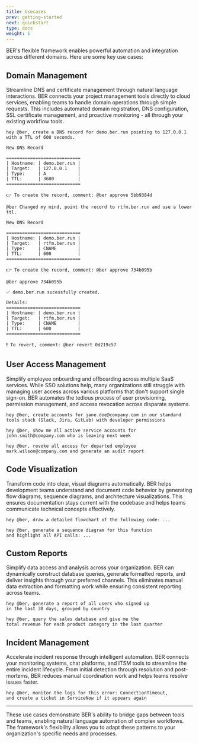 ```yaml
---
title: Usecases
prev: getting-started
next: quickstart
type: docs
weight: 1
---
```


BER's flexible framework enables powerful automation and integration across different domains. Here are some key use cases:

## Domain Management

Streamline DNS and certificate management through natural language interactions. BER connects your project management tools directly to cloud services, enabling teams to handle domain operations through simple requests. This includes automated domain registration, DNS configuration, SSL certificate management, and proactive monitoring - all through your existing workflow tools.



```{filename=USER}
hey @ber, create a DNS record for demo.ber.run pointing to 127.0.0.1
with a TTL of 600 seconds.
```

```{filename=BER}
New DNS Record

============================
| Hostname: | demo.ber.run |
| Target:   | 127.0.0.1    |
| Type:     | A            |
| TTL:      | 3600         |
============================

👉 To create the record, comment: @ber approve 5bb9384d
```

```{filename=USER}
@ber Changed my mind, point the record to rtfm.ber.run and use a lower ttl.
```

```{filename=BER}
New DNS Record

============================
| Hostname: | demo.ber.run |
| Target:   | rtfm.ber.run |
| Type:     | CNAME        |
| TTL:      | 600          |
============================

👉 To create the record, comment: @ber approve 734b095b
```

```{filename=USER}
@ber approve 734b095b
```

```{filename=BER}
✅ demo.ber.run sucessfully created.

Details:
============================
| Hostname: | demo.ber.run |
| Target:   | rtfm.ber.run |
| Type:     | CNAME        |
| TTL:      | 600          |
============================

❗️ To revert, comment: @ber revert 0d219c57
```



## User Access Management

Simplify employee onboarding and offboarding across multiple SaaS services. While SSO solutions help, many organizations still struggle with managing user access across various platforms that don't support single sign-on. BER automates the tedious process of user provisioning, permission management, and access revocation across disparate systems.

```
hey @ber, create accounts for jane.doe@company.com in our standard
tools stack (Slack, Jira, GitLab) with developer permissions
```

```
hey @ber, show me all active service accounts for
john.smith@company.com who is leaving next week
```

```
hey @ber, revoke all access for departed employee
mark.wilson@company.com and generate an audit report
```


## Code Visualization

Transform code into clear, visual diagrams automatically. BER helps development teams understand and document code behavior by generating flow diagrams, sequence diagrams, and architecture visualizations. This ensures documentation stays current with the codebase and helps teams communicate technical concepts effectively.

```
hey @ber, draw a detailed flowchart of the following code: ...
```

```
hey @ber, generate a sequence diagram for this function
and highlight all API calls: ...
```

## Custom Reports

Simplify data access and analysis across your organization. BER can dynamically construct database queries, generate formatted reports, and deliver insights through your preferred channels. This eliminates manual data extraction and formatting work while ensuring consistent reporting across teams.

```
hey @ber, generate a report of all users who signed up
in the last 30 days, grouped by country
```

```
hey @ber, query the sales database and give me the
total revenue for each product category in the last quarter
```

## Incident Management

Accelerate incident response through intelligent automation. BER connects your monitoring systems, chat platforms, and ITSM tools to streamline the entire incident lifecycle. From initial detection through resolution and post-mortems, BER reduces manual coordination work and helps teams resolve issues faster.

```
hey @ber, monitor the logs for this error: ConnectionTimeout,
and create a ticket in ServiceNow if it appears again
```


---

These use cases demonstrate BER's ability to bridge gaps between tools and teams, enabling natural language automation of complex workflows. The framework's flexibility allows you to adapt these patterns to your organization's specific needs and processes.

